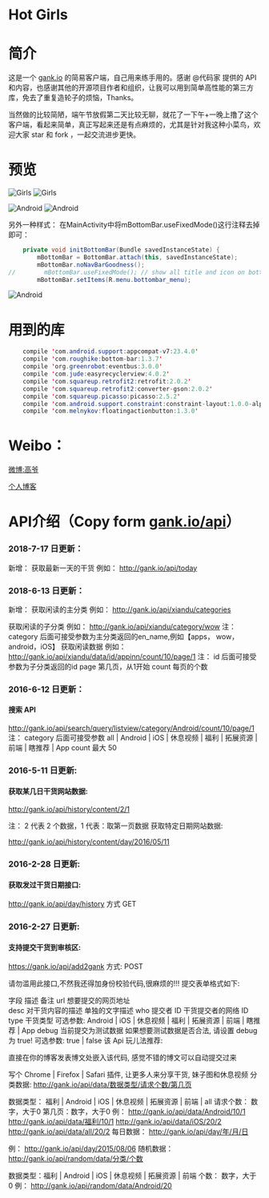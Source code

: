 # Hot Girls  

# 简介

这是一个 [gank.io](http://gank.io/) 的简易客户端，自己用来练手用的。感谢 @代码家 提供的 API 和内容，也感谢其他的开源项目作者和组织，让我可以用到简单高性能的第三方库，免去了重复造轮子的烦恼，Thanks。

当然做的比较简陋，端午节放假第二天比较无聊，就花了一下午+一晚上撸了这个客户端，看起来简单，真正写起来还是有点麻烦的，尤其是针对我这种小菜鸟，欢迎大家 star 和 fork ，一起交流进步更快。
 
# 预览

![Girls](/preview/preview_girls.png) ![Girls](/preview/preview_girls_detail.png) 

![Android](/preview/preview_android.png) ![Android](/preview/preview_android_detail.png) 

另外一种样式：
在MainActivity中将mBottomBar.useFixedMode()这行注释去掉即可：

```java
    private void initBottomBar(Bundle savedInstanceState) {
        mBottomBar = BottomBar.attach(this, savedInstanceState);
        mBottomBar.noNavBarGoodness();
//        mBottomBar.useFixedMode(); // show all title and icon on bottom bar
        mBottomBar.setItems(R.menu.bottombar_menu);
```

![Android](/preview/preview_girls_all_items.png)

# 用到的库

``` java
    compile 'com.android.support:appcompat-v7:23.4.0'  
    compile 'com.roughike:bottom-bar:1.3.7'  
    compile 'org.greenrobot:eventbus:3.0.0'  
    compile 'com.jude:easyrecyclerview:4.0.2'  
    compile 'com.squareup.retrofit2:retrofit:2.0.2'  
    compile 'com.squareup.retrofit2:converter-gson:2.0.2'  
    compile 'com.squareup.picasso:picasso:2.5.2'   
    compile 'com.android.support.constraint:constraint-layout:1.0.0-alpha1'  
    compile 'com.melnykov:floatingactionbutton:1.3.0'  
```

# Weibo：

[微博:高爷](http://weibo.com/gracker520)

[个人博客](http://androidperformance.com/)  

# API介绍（Copy form [gank.io/api](http://gank.io/api)）

### 2018-7-17 日更新：
新增：
获取最新一天的干货
例如： http://gank.io/api/today

### 2018-6-13 日更新：
新增：
获取闲读的主分类
例如： http://gank.io/api/xiandu/categories

获取闲读的子分类
例如： http://gank.io/api/xiandu/category/wow
注：
category 后面可接受参数为主分类返回的en_name,例如【apps， wow， android，iOS】
获取闲读数据
例如： http://gank.io/api/xiandu/data/id/appinn/count/10/page/1
注：
id 后面可接受参数为子分类返回的id
page 第几页，从1开始
count 每页的个数

### 2016-6-12 日更新：

#### 搜索 API

http://gank.io/api/search/query/listview/category/Android/count/10/page/1 
注：
category 后面可接受参数 all | Android | iOS | 休息视频 | 福利 | 拓展资源 | 前端 | 瞎推荐 | App
count 最大 50

### 2016-5-11 日更新:

#### 获取某几日干货网站数据:

http://gank.io/api/history/content/2/1

注： 2 代表 2 个数据，1 代表：取第一页数据
获取特定日期网站数据:

http://gank.io/api/history/content/day/2016/05/11

### 2016-2-28 日更新:

#### 获取发过干货日期接口:

http://gank.io/api/day/history 方式 GET

### 2016-2-27 日更新:

#### 支持提交干货到审核区:

https://gank.io/api/add2gank 方式: POST

请勿滥用此接口,不然我还得加身份校验代码,很麻烦的!!!
提交表单格式如下:

字段	描述	备注
url	想要提交的网页地址	
desc	对干货内容的描述	单独的文字描述
who	提交者 ID	干货提交者的网络 ID
type	干货类型	可选参数: Android | iOS | 休息视频 | 福利 | 拓展资源 | 前端 | 瞎推荐 | App
debug	当前提交为测试数据	如果想要测试数据是否合法, 请设置 debug 为 true! 可选参数: true | false
该 Api 玩儿法推荐:

直接在你的博客发表博文处嵌入该代码, 感觉不错的博文可以自动提交过来

写个 Chrome | Firefox | Safari 插件, 让更多人来分享干货, 妹子图和休息视频
分类数据: http://gank.io/api/data/数据类型/请求个数/第几页

数据类型： 福利 | Android | iOS | 休息视频 | 拓展资源 | 前端 | all
请求个数： 数字，大于0
第几页：数字，大于0
例：
http://gank.io/api/data/Android/10/1
http://gank.io/api/data/福利/10/1
http://gank.io/api/data/iOS/20/2
http://gank.io/api/data/all/20/2
每日数据： http://gank.io/api/day/年/月/日

例：
http://gank.io/api/day/2015/08/06
随机数据：http://gank.io/api/random/data/分类/个数

数据类型：福利 | Android | iOS | 休息视频 | 拓展资源 | 前端
个数： 数字，大于0
例：
http://gank.io/api/random/data/Android/20
